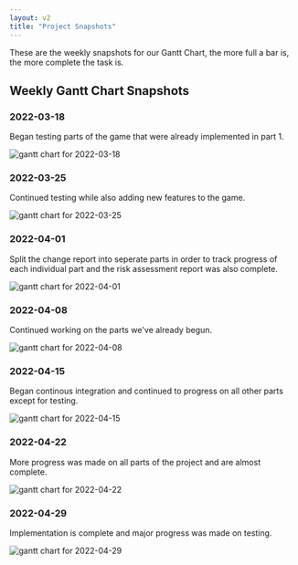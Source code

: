```yaml
---
layout: v2
title: "Project Snapshots"
---
```


These are the weekly snapshots for our Gantt Chart, the more full a bar is, the more complete the task is.

## Weekly Gantt Chart Snapshots

### 2022-03-18

Began testing parts of the game that were already implemented in part 1.

![gantt chart for 2022-03-18](/img/week1-2.png)

### 2022-03-25

Continued testing while also adding new features to the game.

![gantt chart for 2022-03-25](/img/week3.png)

### 2022-04-01

Split the change report into seperate parts in order to track progress of each individual part and the risk assessment report was also complete. 

![gantt chart for 2022-04-01](/img/week4.png)

### 2022-04-08

Continued working on the parts we've already begun.

![gantt chart for 2022-04-08](/img/week5.png)

### 2022-04-15
Began continous integration and continued to progress on all other parts except for testing.

![gantt chart for 2022-04-15](/img/week6.png)

### 2022-04-22 

More progress was made on all parts of the project and are almost complete.

![gantt chart for 2022-04-22](/img/week7.png)

### 2022-04-29 

Implementation is complete and major progress was made on testing.

![gantt chart for 2022-04-29](/img/week8.png)